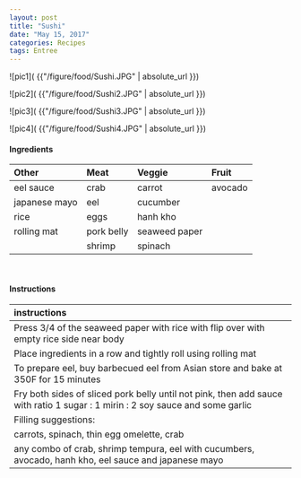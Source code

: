 ```yaml
---
layout: post
title: "Sushi"
date: "May 15, 2017"
categories: Recipes
tags: Entree
---
```




![pic1]( {{"/figure/food/Sushi.JPG" | absolute_url }})

![pic2]( {{"/figure/food/Sushi2.JPG" | absolute_url }})

![pic3]( {{"/figure/food/Sushi3.JPG" | absolute_url }})

![pic4]( {{"/figure/food/Sushi4.JPG" | absolute_url }})




#### Ingredients

<table class = "presenttab">
 <thead>
  <tr>
   <th style="text-align:left;"> Other </th>
   <th style="text-align:left;"> Meat </th>
   <th style="text-align:left;"> Veggie </th>
   <th style="text-align:left;"> Fruit </th>
  </tr>
 </thead>
<tbody>
  <tr>
   <td style="text-align:left;"> eel sauce </td>
   <td style="text-align:left;"> crab </td>
   <td style="text-align:left;"> carrot </td>
   <td style="text-align:left;"> avocado </td>
  </tr>
  <tr>
   <td style="text-align:left;"> japanese mayo </td>
   <td style="text-align:left;"> eel </td>
   <td style="text-align:left;"> cucumber </td>
   <td style="text-align:left;">  </td>
  </tr>
  <tr>
   <td style="text-align:left;"> rice </td>
   <td style="text-align:left;"> eggs </td>
   <td style="text-align:left;"> hanh kho </td>
   <td style="text-align:left;">  </td>
  </tr>
  <tr>
   <td style="text-align:left;"> rolling mat </td>
   <td style="text-align:left;"> pork belly </td>
   <td style="text-align:left;"> seaweed paper </td>
   <td style="text-align:left;">  </td>
  </tr>
  <tr>
   <td style="text-align:left;">  </td>
   <td style="text-align:left;"> shrimp </td>
   <td style="text-align:left;"> spinach </td>
   <td style="text-align:left;">  </td>
  </tr>
</tbody>
</table>

<br>

#### Instructions

<table class = "presenttabnoh">
 <thead>
  <tr>
   <th style="text-align:left;"> instructions </th>
  </tr>
 </thead>
<tbody>
  <tr>
   <td style="text-align:left;"> Press 3/4 of the seaweed paper with rice with flip over with empty rice side near body </td>
  </tr>
  <tr>
   <td style="text-align:left;"> Place ingredients in a row and tightly roll using rolling mat </td>
  </tr>
  <tr>
   <td style="text-align:left;"> To prepare eel, buy barbecued eel from Asian store and bake at 350F for 15 minutes </td>
  </tr>
  <tr>
   <td style="text-align:left;"> Fry both sides of sliced pork belly until not pink, then add sauce with ratio 1 sugar : 1 mirin : 2 soy sauce and some garlic </td>
  </tr>
  <tr>
   <td style="text-align:left;"> Filling suggestions: </td>
  </tr>
  <tr>
   <td style="text-align:left;"> carrots, spinach, thin egg omelette, crab </td>
  </tr>
  <tr>
   <td style="text-align:left;"> any combo of crab, shrimp tempura, eel with cucumbers, avocado, hanh kho, eel sauce and japanese mayo </td>
  </tr>
</tbody>
</table>

